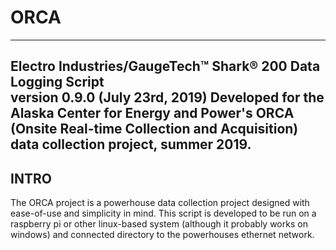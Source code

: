 # ORCA

--------------------------------------------------------------------------------------
Electro Industries/GaugeTech™ Shark® 200 Data Logging Script \
version 0.9.0 (July 23rd, 2019)
Developed for the Alaska Center for Energy and Power's ORCA (Onsite Real-time Collection and Acquisition)
data collection project, summer 2019.
--------------------------------------------------------------------------------------

INTRO
--------------------------------------------------------------------------------------
  The ORCA project is a powerhouse data collection project designed with ease-of-use and simplicity in mind. This script is developed to be run on a raspberry pi or other linux-based system (although it probably works on windows) and connected directory to the powerhouses ethernet network.
